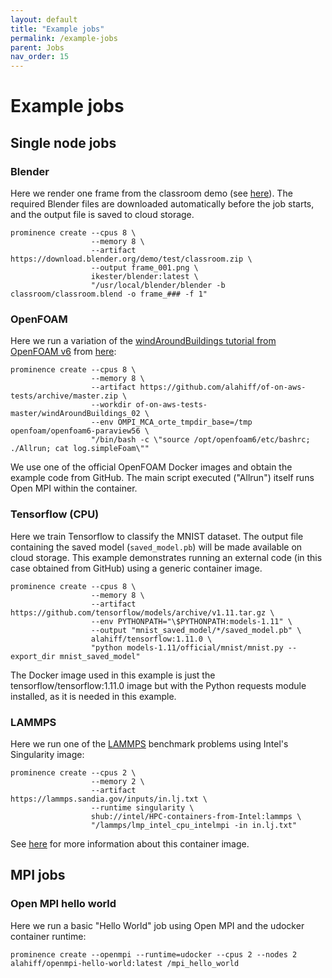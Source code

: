 ```yaml
---
layout: default
title: "Example jobs"
permalink: /example-jobs
parent: Jobs
nav_order: 15
---
```

# Example jobs
## Single node jobs

### Blender
Here we render one frame from the classroom demo (see [here](https://www.blender.org/download/demo-files/)). The required Blender files are downloaded automatically before the job starts, and the output file is saved to cloud storage.
```
prominence create --cpus 8 \
                  --memory 8 \
                  --artifact https://download.blender.org/demo/test/classroom.zip \
                  --output frame_001.png \
                  ikester/blender:latest \
                  "/usr/local/blender/blender -b classroom/classroom.blend -o frame_### -f 1"
```

### OpenFOAM
Here we run a variation of the [windAroundBuildings tutorial from OpenFOAM v6](https://github.com/OpenFOAM/OpenFOAM-6/tree/master/tutorials/incompressible/simpleFoam/windAroundBuildings) from [here](https://github.com/CFDEngine/of-on-aws-tests):
```
prominence create --cpus 8 \
                  --memory 8 \
                  --artifact https://github.com/alahiff/of-on-aws-tests/archive/master.zip \
                  --workdir of-on-aws-tests-master/windAroundBuildings_02 \
                  --env OMPI_MCA_orte_tmpdir_base=/tmp openfoam/openfoam6-paraview56 \
                  "/bin/bash -c \"source /opt/openfoam6/etc/bashrc; ./Allrun; cat log.simpleFoam\""
```
We use one of the official OpenFOAM Docker images and obtain the example code from GitHub. The main script executed ("Allrun") itself runs Open MPI within the container.

### Tensorflow (CPU)
Here we train Tensorflow to classify the MNIST dataset. The output file containing the saved model (`saved_model.pb`) will be made available on cloud storage. This example demonstrates running an external code (in this case obtained from GitHub) using a generic container image.
```
prominence create --cpus 8 \
                  --memory 8 \
                  --artifact https://github.com/tensorflow/models/archive/v1.11.tar.gz \
                  --env PYTHONPATH="\$PYTHONPATH:models-1.11" \
                  --output "mnist_saved_model/*/saved_model.pb" \
                  alahiff/tensorflow:1.11.0 \
                  "python models-1.11/official/mnist/mnist.py --export_dir mnist_saved_model"

```
The Docker image used in this example is just the tensorflow/tensorflow:1.11.0 image but with the Python requests module installed, as it is needed in this example.


### LAMMPS
Here we run one of the [LAMMPS](https://lammps.sandia.gov/) benchmark problems using Intel's Singularity image:
```
prominence create --cpus 2 \
                  --memory 2 \
                  --artifact https://lammps.sandia.gov/inputs/in.lj.txt \
                  --runtime singularity \
                  shub://intel/HPC-containers-from-Intel:lammps \
                  "/lammps/lmp_intel_cpu_intelmpi -in in.lj.txt"
```
See [here](https://github.com/intel/HPC-containers-from-Intel/tree/master/containers/lammps) for more information about this container image.

## MPI jobs

### Open MPI hello world
Here we run a basic "Hello World" job using Open MPI and the udocker container runtime:
```
prominence create --openmpi --runtime=udocker --cpus 2 --nodes 2 alahiff/openmpi-hello-world:latest /mpi_hello_world
```

